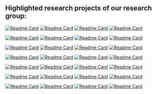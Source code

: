 ## Highlighted research projects of our research group:

[![Readme Card](https://github-readme-stats.vercel.app/api/pin/?username=harlanhong&radfasf&arasfd436&repo=CVPR2022-DaGAN&theme=default&description_lines_count=3)](https://github.com/harlanhong/CVPR2022-DaGAN)
[![Readme Card](https://github-readme-stats.vercel.app/api/pin/?username=MiZhenxing&radfasf&arasfd436&repo=Switch-NeRF&theme=default&description_lines_count=3)](https://github.com/MiZhenxing/Switch-NeRF)
[![Readme Card](https://github-readme-stats.vercel.app/api/pin/?username=prismformore&radfasf&arasfd436&repo=Multi-Task-Transformer&theme=default&description_lines_count=3)](https://github.com/prismformore/Multi-Task-Transformer)
[![Readme Card](https://github-readme-stats.vercel.app/api/pin/?username=MiZhenxing&radfasf&arasfd436&repo=GBi-Net&theme=default&description_lines_count=3)](https://github.com/MiZhenxing/GBi-Net)

[![Readme Card](https://github-readme-stats.vercel.app/api/pin/?username=xulianuwa&radfasf&arasfd436&repo=MCTformer&theme=default&description_lines_count=3)](https://github.com/xulianuwa/MCTformer)
[![Readme Card](https://github-readme-stats.vercel.app/api/pin/?username=danxuhk&radfasf&arasfd436&repo=StructuredAttentionDepthEstimation&theme=default&description_lines_count=3)](https://github.com/danxuhk/StructuredAttentionDepthEstimation)
[![Readme Card](https://github-readme-stats.vercel.app/api/pin/?username=danxuhk&radfasf&arasfd436&repo=ContinuousCRF-CNN&theme=default&description_lines_count=3)](https://github.com/danxuhk/ContinuousCRF-CNN)
[![Readme Card](https://github-readme-stats.vercel.app/api/pin/?username=harlanhong&radfasf&arasfd436&repo=ICCV2023-MCNET&theme=default&description_lines_count=3)](https://github.com/harlanhong/ICCV2023-MCNET)


[![Readme Card](https://github-readme-stats.vercel.app/api/pin/?username=yangcaoai&radfasf&arasfd436&repo=CoDA_NeurIPS2023&theme=default&description_lines_count=3)](https://github.com/yangcaoai/CoDA_NeurIPS2023)
[![Readme Card](https://github-readme-stats.vercel.app/api/pin/?username=andrea-pilzer&radfasf&arasfd436&repo=unsup-stereo-depthGAN&theme=default&description_lines_count=3)](https://github.com/andrea-pilzer/unsup-stereo-depthGAN)
[![Readme Card](https://github-readme-stats.vercel.app/api/pin/?username=W-Ted&radfasf&arasfd436&repo=UDC-NeRF&theme=default&description_lines_count=3)](https://github.com/W-Ted/UDC-NeRF)
[![Readme Card](https://github-readme-stats.vercel.app/api/pin/?username=BiDiff&radfasf&arasfd436&repo=bidiff&theme=default&description_lines_count=3)](https://github.com/BiDiff/bidiff)

[![Readme Card](https://github-readme-stats.vercel.app/api/pin/?username=prismformore&radfasf&arasfd436&repo=DiffusionMTL&theme=default&description_lines_count=3)](https://github.com/prismformore/DiffusionMTL)
[![Readme Card](https://github-readme-stats.vercel.app/api/pin/?username=interactive-3d&radfasf&arasfd436&repo=interactive3d&theme=default&description_lines_count=3)](https://github.com/interactive-3d/interactive3d)
[![Readme Card](https://github-readme-stats.vercel.app/api/pin/?username=zhongyingji&radfasf&arasfd436&repo=CVT-xRF&theme=default&description_lines_count=3)](https://github.com/zhongyingji/CVT-xRF)
[![Readme Card](https://github-readme-stats.vercel.app/api/pin/?username=W-Ted&radfasf&arasfd436&repo=GScream&theme=default&description_lines_count=3)](https://github.com/W-Ted/GScream)

[![Readme Card](https://github-readme-stats.vercel.app/api/pin/?username=qwang666&radfasf&arasfd436&repo=RoomTex-&theme=default&description_lines_count=3)](https://github.com/qwang666/RoomTex-)
[![Readme Card](https://github-readme-stats.vercel.app/api/pin/?username=Holistic-Motion2D&radfasf&arasfd436&repo=Tender&theme=default&description_lines_count=3)](https://github.com/Holistic-Motion2D/Tender)
[![Readme Card](https://github-readme-stats.vercel.app/api/pin/?username=yanchi-3dv&radfasf&arasfd436&repo=diff-gaussian-rasterization-for-gsslam&theme=default&description_lines_count=3)](https://github.com/yanchi-3dv/diff-gaussian-rasterization-for-gsslam)
[![Readme Card](https://github-readme-stats.vercel.app/api/pin/?username=yangcaoai&radfasf&arasfd436&repo=3DGS-DET&theme=default&description_lines_count=3)](https://github.com/yangcaoai/3DGS-DET)


[![Readme Card](https://github-readme-stats.vercel.app/api/pin/?username=ShaelynZ&radfasf&arasfd436&repo=synergize-motion-appearance&theme=default&description_lines_count=3)](https://github.com/ShaelynZ/synergize-motion-appearance)
[![Readme Card](https://github-readme-stats.vercel.app/api/pin/?username=W-Ted&radfasf&arasfd436&repo=F3D-Gaus&theme=default&description_lines_count=3)](https://github.com/W-Ted/F3D-Gaus)
[![Readme Card](https://github-readme-stats.vercel.app/api/pin/?username=MiZhenxing&radfasf&arasfd436&repo=ThinkDiff&theme=default&description_lines_count=3)](https://github.com/MiZhenxing/ThinkDiff)
[![Readme Card](https://github-readme-stats.vercel.app/api/pin/?username=zhongyingji&radfasf&arasfd436&repo=guidedvd-3dgs&theme=default&description_lines_count=3)](https://github.com/zhongyingji/guidedvd-3dgs)

[![Readme Card](https://github-readme-stats.vercel.app/api/pin/?username=LiuJF1226&radfasf&arasfd436&repo=GaussHDR&theme=default&description_lines_count=3)](https://github.com/LiuJF1226/GaussHDR)
[![Readme Card](https://github-readme-stats.vercel.app/api/pin/?username=harlanhong&radfasf&arasfd436&repo=ACTalker&theme=default&description_lines_count=3)](https://github.com/harlanhong/ACTalker)
[![Readme Card](https://github-readme-stats.vercel.app/api/pin/?username=hkdsc&radfasf&arasfd436&repo=copart&theme=default&description_lines_count=3)](https://github.com/hkdsc/copart)
[![Readme Card](https://github-readme-stats.vercel.app/api/pin/?username=wzpscott&radfasf&arasfd436&repo=hybrid-radiance-fields&theme=default&description_lines_count=3)](https://github.com/wzpscott/hybrid-radiance-fields)




